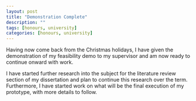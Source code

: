 ```yaml
---
layout: post
title: "Demonstration Complete"
description: ""
tags: [honours, university]
categories: [honours, university]
---
```


Having now come back from the Christmas holidays, I have given the demonstration of my feasibility demo to my supervisor and am now ready to continue onward with work.

I have started further research into the subject for the literature review section of my dissertation and plan to continue this research over the term. Furthermore, I have started work on what will be the final execution of my prototype, with more details to follow.

